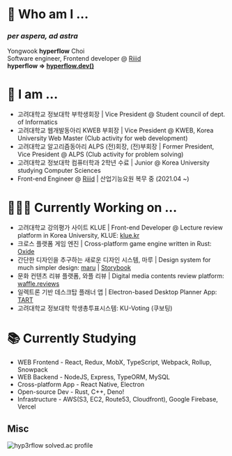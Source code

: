 # 🌱 Who am I ...
### ***per aspera, ad astra***  
Yongwook **hyperflow** Choi  
Software engineer, Frontend developer @ [Riiid](https://www.riiid.co/en/main)  
**hyperflow => [hyperflow.dev()](https://hyperflow.dev/about)**  

# 🤔 I am ...
- 고려대학교 정보대학 부학생회장 | Vice President @ Student council of dept. of Informatics
- 고려대학교 웹개발동아리 KWEB 부회장 | Vice President @ KWEB, Korea University Web Master (Club activity for web development)
- 고려대학교 알고리즘동아리 ALPS (전)회장, (전)부회장 | Former President, Vice President @ ALPS (Club activity for problem solving)
- 고려대학교 정보대학 컴퓨터학과 2학년 수료 | Junior @ Korea University studying Computer Sciences  
- Front-end Engineer @ [Riiid](https://www.riiid.co/en/main) | 산업기능요원 복무 중 (2021.04 ~)

# 👨🏻‍💻 Currently Working on ...
- 고려대학교 강의평가 사이트 KLUE | Front-end Developer @ Lecture review platform in Korea University, KLUE: [klue.kr](https://klue.kr/)
- 크로스 플랫폼 게임 엔진 | Cross-platform game engine written in Rust: [Oxide](https://github.com/utilForever/Oxide)  
- 간단한 디자인을 추구하는 새로운 디자인 시스템, 마루 | Design system for much simpler design: [maru](https://github.com/hyp3rflow/maru) | [Storybook](https://maru.vercel.app)
- 문화 컨텐츠 리뷰 플랫폼, 와플 리뷰 | Digital media contents review platform: [waffle.reviews](https://waffle.reviews)
- 일렉트론 기반 데스크탑 플래너 앱 | Electron-based Desktop Planner App: [TART](https://github.com/hyp3rflow/tart)
- 고려대학교 정보대학 학생총투표시스템: KU-Voting (쿠보팅)

# 📚 Currently Studying
- WEB Frontend - React, Redux, MobX, TypeScript, Webpack, Rollup, Snowpack
- WEB Backend - NodeJS, Express, TypeORM, MySQL
- Cross-platform App - React Native, Electron
- Open-source Dev - Rust, C++, Deno!
- Infrastructure - AWS(S3, EC2, Route53, Cloudfront), Google Firebase, Vercel

## Misc
![hyp3rflow solved.ac profile](https://github-readme-solvedac.hyp3rflow.vercel.app/api/?handle=hyperflow)
